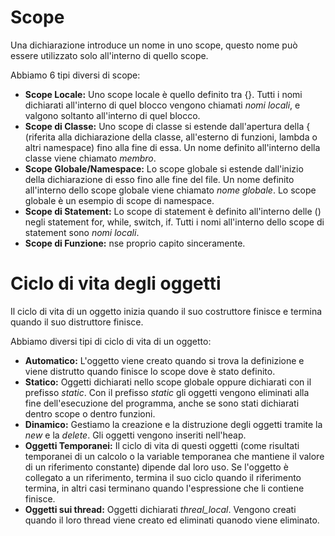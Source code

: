 # Scope

Una dichiarazione introduce un nome in uno scope, questo nome può essere utilizzato solo all'interno di quello scope. 

Abbiamo 6 tipi diversi di scope:

* **Scope Locale:** Uno scope locale è quello definito tra {}. Tutti i nomi dichiarati all'interno di quel blocco vengono chiamati *nomi locali*, e valgono soltanto all'interno di quel blocco.
* **Scope di Classe:** Uno scope di classe si estende dall'apertura della { (riferita alla dichiarazione della classe, all'esterno di funzioni, lambda o altri namespace) fino alla fine di essa. Un nome definito all'interno della classe viene chiamato *membro*.
* **Scope Globale/Namespace:** Lo scope globale si estende dall'inizio della dichiarazione di esso fino alle fine del file. Un nome definito all'interno dello scope globale viene chiamato *nome globale*. Lo scope globale è un esempio di scope di namespace.
* **Scope di Statement:** Lo scope di statement è definito all'interno delle () negli statement for, while, switch, if. Tutti i nomi all'interno dello scope di statement sono *nomi locali*.
* **Scope di Funzione:** nse proprio capito sinceramente.

# Ciclo di vita degli oggetti

Il ciclo di vita di un oggetto inizia quando il suo costruttore finisce e termina quando il suo distruttore finisce.

Abbiamo diversi tipi di ciclo di vita di un oggetto:

* **Automatico:** L'oggetto viene creato quando si trova la definizione e viene distrutto quando finisce lo scope dove è stato definito.
* **Statico:** Oggetti dichiarati nello scope globale oppure dichiarati con il prefisso *static*. Con il prefisso *static* gli oggetti vengono eliminati alla fine dell'esecuzione del programma, anche se sono stati dichiarati dentro scope o dentro funzioni.
* **Dinamico:** Gestiamo la creazione e la distruzione degli oggetti tramite la *new* e la *delete*. Gli oggetti vengono inseriti nell'heap.
* **Oggetti Temporanei:** Il ciclo di vita di questi oggetti (come risultati temporanei di un calcolo o la variable temporanea che mantiene il valore di un riferimento constante) dipende dal loro uso. Se l'oggetto è collegato a un riferimento, termina il suo ciclo quando il riferimento termina, in altri casi terminano quando l'espressione che li contiene finisce.
* **Oggetti sui thread:** Oggetti dichiarati *threal_local*. Vengono creati quando il loro thread viene creato ed eliminati quanodo viene eliminato.

